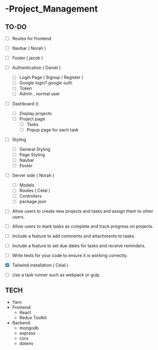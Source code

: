 # -Project_Management

## TO-DO

- [ ] Routes for frontend
- [ ] Navbar ( Norah )
- [ ] Footer ( jacob )

- [ ] Authentication ( Daniel )

  - [ ] Login Page ( Signup / Register )
  - [ ] Google login? google outh
  - [ ] Token
  - [ ] Admin , normal user

- [ ] Dashboard ()

  - [ ] Display projects
  - [ ] Project page
    - [ ] Tasks
    - [ ] Popup page for each task

- [ ] Styling
  - [ ] General Styling
  - [ ] Page Styling
  - [ ] Navbar
  - [ ] Footer
- [ ] Server side ( Norah )

  - [ ] Models
  - [ ] Routes ( Celal )
  - [ ] Controllers
  - [ ] package.json

- [ ] Allow users to create new projects and tasks and assign them to other users.
- [ ] Allow users to mark tasks as complete and track progress on projects.
- [ ] Include a feature to add comments and attachments to tasks.
- [ ] Include a feature to set due dates for tasks and receive reminders.
- [ ] Write tests for your code to ensure it is working correctly.
- [x] Tailwind installation ( Celal )
- [ ] Use a task runner such as webpack or gulp.

## TECH

- Yarn
- Frontend:
  - React
  - Redux Toolkit
- Backend:
  - mongodb
  - express
  - cors
  - dotenv
